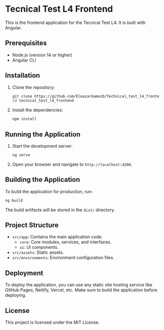 
# Tecnical Test L4 Frontend

This is the frontend application for the Tecnical Test L4. It is built with Angular.

## Prerequisites

- Node.js (version 14 or higher)
- Angular CLI

## Installation

1. Clone the repository:

   ```bash
   git clone https://github.com/EleazarGamezD/Technical_test_l4_frontend.git
   cd tecnical_test_l4_frontend
   ```

2. Install the dependencies:

   ```bash
   npm install
   ```

## Running the Application

1. Start the development server:

   ```bash
   ng serve
   ```

2. Open your browser and navigate to `http://localhost:4200`.

## Building the Application

To build the application for production, run:

```bash
ng build
```

The build artifacts will be stored in the `dist/` directory.

## Project Structure

- `src/app`: Contains the main application code.
  - `core`: Core modules, services, and interfaces.
  - `ui`: UI components.
- `src/assets`: Static assets.
- `src/environments`: Environment configuration files.

## Deployment

To deploy the application, you can use any static site hosting service like GitHub Pages, Netlify, Vercel, etc. Make sure to build the application before deploying.

## License

This project is licensed under the MIT License.
